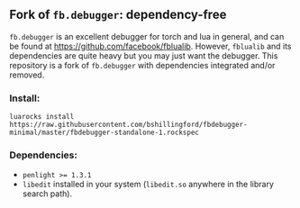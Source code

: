 ## Fork of `fb.debugger`: dependency-free

`fb.debugger` is an excellent debugger for torch and lua in general, and can be found at <https://github.com/facebook/fblualib>.
However, `fblualib` and its dependencies are quite heavy but you may just want the debugger. This repository is a fork of `fb.debugger` with dependencies integrated and/or removed. 

### Install:
```
luarocks install https://raw.githubusercontent.com/bshillingford/fbdebugger-minimal/master/fbdebugger-standalone-1.rockspec 
```

### Dependencies:

* `penlight >= 1.3.1`
* `libedit` installed in your system (`libedit.so` anywhere in the library search path).

